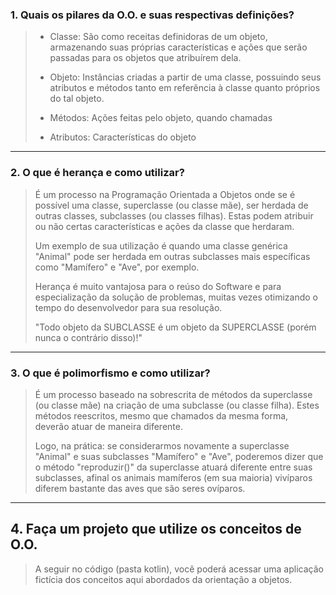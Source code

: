 
### 1. Quais os pilares da O.O. e suas respectivas definições?

> - Classe: São como receitas definidoras de um objeto, armazenando
> suas próprias características e ações que serão passadas para
> os objetos que atribuírem dela.
> 
> - Objeto: Instâncias criadas a partir de uma classe, possuindo
> seus atributos e métodos tanto em referência à classe quanto
> próprios do tal objeto.
> 
> - Métodos: Ações feitas pelo objeto, quando chamadas
> 
> - Atributos: Características do objeto

----

### 2. O que é herança e como utilizar?

> É um processo na Programação Orientada a Objetos onde se é
> possível uma classe, superclasse (ou classe mãe), ser herdada
> de outras classes, subclasses (ou classes filhas). 
> Estas podem atribuir ou não certas características e ações
> da classe que herdaram.
> 
> Um exemplo de sua utilização é quando uma classe genérica
> "Animal" pode ser herdada em outras subclasses mais
> específicas como "Mamífero" e "Ave", por exemplo.
> 
> Herança é muito vantajosa para o reúso do Software e para
> especialização da solução de problemas, muitas vezes otimizando
> o tempo do desenvolvedor para sua resolução.
> 
> "Todo objeto da SUBCLASSE é um objeto da SUPERCLASSE (porém
> nunca o contrário disso)!"

----

### 3. O que é polimorfismo e como utilizar?

> É um processo baseado na sobrescrita de métodos da superclasse
> (ou classe mãe) na criação de uma subclasse (ou classe filha).
> Estes métodos reescritos, mesmo que chamados da mesma forma,  
> deverão atuar de maneira diferente.
> 
> Logo, na prática: se considerarmos novamente a superclasse 
> "Animal" e suas subclasses "Mamífero" e "Ave", poderemos dizer
> que o método "reproduzir()" da superclasse atuará diferente entre
> suas subclasses, afinal os animais mamíferos (em sua maioria)
> vivíparos diferem bastante das aves que são seres ovíparos.

----

## 4. Faça um projeto que utilize os conceitos de O.O.

> A seguir no código (pasta kotlin), você poderá acessar uma
> aplicação fictícia dos conceitos aqui abordados da orientação
> a objetos.
